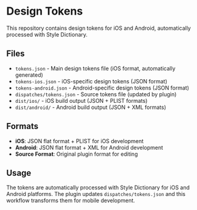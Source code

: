 # Design Tokens

This repository contains design tokens for iOS and Android, automatically processed with Style Dictionary.

## Files

- `tokens.json` - Main design tokens file (iOS format, automatically generated)
- `tokens-ios.json` - iOS-specific design tokens (JSON format)
- `tokens-android.json` - Android-specific design tokens (JSON format)
- `dispatches/tokens.json` - Source tokens file (updated by plugin)
- `dist/ios/` - iOS build output (JSON + PLIST formats)
- `dist/android/` - Android build output (JSON + XML formats)

## Formats

- **iOS**: JSON flat format + PLIST for iOS development
- **Android**: JSON flat format + XML for Android development
- **Source Format**: Original plugin format for editing

## Usage

The tokens are automatically processed with Style Dictionary for iOS and Android platforms.
The plugin updates `dispatches/tokens.json` and this workflow transforms them for mobile development.
